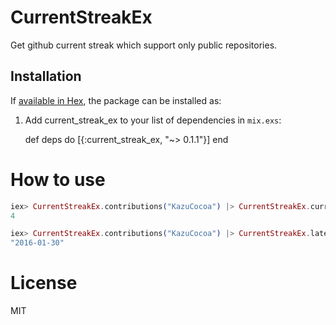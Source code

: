 # CurrentStreakEx

Get github current streak which support only public repositories.

## Installation

If [available in Hex](https://hex.pm/docs/publish), the package can be installed as:

  1. Add current_streak_ex to your list of dependencies in `mix.exs`:

        def deps do
          [{:current_streak_ex, "~> 0.1.1"}]
        end

# How to use

```elixir
iex> CurrentStreakEx.contributions("KazuCocoa") |> CurrentStreakEx.current_streak
4
```

```elixir
iex> CurrentStreakEx.contributions("KazuCocoa") |> CurrentStreakEx.latest_streak_day
"2016-01-30"
```

# License
MIT
